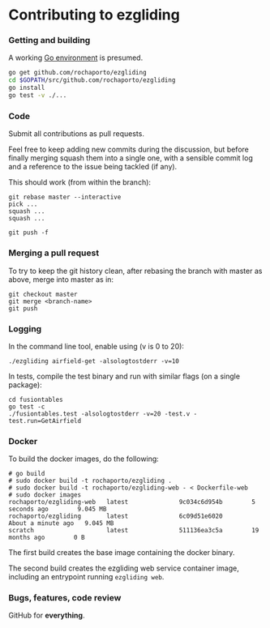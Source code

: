 # Contributing to ezgliding

### Getting and building

A working [Go environment](http://golang.org/doc/code.html) is presumed.
```bash
go get github.com/rochaporto/ezgliding
cd $GOPATH/src/github.com/rochaporto/ezgliding
go install
go test -v ./...
```

### Code

Submit all contributions as pull requests.

Feel free to keep adding new commits during the discussion, but before finally
merging squash them into a single one, with a sensible commit log and a
reference to the issue being tackled (if any).

This should work (from within the branch):
```
git rebase master --interactive
pick ...
squash ...
squash ...

git push -f
```

### Merging a pull request

To try to keep the git history clean, after rebasing the branch with master as
above, merge into master as in:
```
git checkout master
git merge <branch-name>
git push
```

### Logging

In the command line tool, enable using (v is 0 to 20):
```
./ezgliding airfield-get -alsologtostderr -v=10
```

In tests, compile the test binary and run with similar flags (on a single package):
```
cd fusiontables
go test -c
./fusiontables.test -alsologtostderr -v=20 -test.v -test.run=GetAirfield
```

### Docker

To build the docker images, do the following:
```shell
# go build
# sudo docker build -t rochaporto/ezgliding .
# sudo docker build -t rochaporto/ezgliding-web - < Dockerfile-web
# sudo docker images
rochaporto/ezgliding-web   latest              9c034c6d954b        5 seconds ago        9.045 MB
rochaporto/ezgliding       latest              6c09d51e6020        About a minute ago   9.045 MB
scratch                    latest              511136ea3c5a        19 months ago        0 B
```

The first build creates the base image containing the docker binary.

The second build creates the ezgliding web service container image, including
an entrypoint running `ezgliding web`.

### Bugs, features, code review

GitHub for **everything**.
